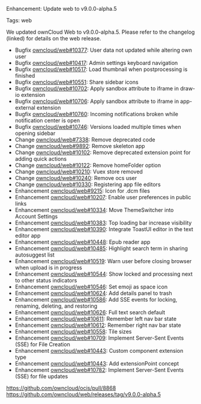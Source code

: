 Enhancement: Update web to v9.0.0-alpha.5

Tags: web

We updated ownCloud Web to v9.0.0-alpha.5. Please refer to the changelog (linked) for details on the web release.

* Bugfix [owncloud/web#10377](https://github.com/owncloud/web/pull/10377): User data not updated while altering own user
* Bugfix [owncloud/web#10417](https://github.com/owncloud/web/pull/10417): Admin settings keyboard navigation
* Bugfix [owncloud/web#10517](https://github.com/owncloud/web/pull/10517): Load thumbnail when postprocessing is finished
* Bugfix [owncloud/web#10551](https://github.com/owncloud/web/pull/10551): Share sidebar icons
* Bugfix [owncloud/web#10702](https://github.com/owncloud/web/pull/10702): Apply sandbox attribute to iframe in draw-io extension
* Bugfix [owncloud/web#10706](https://github.com/owncloud/web/pull/10706): Apply sandbox attribute to iframe in app-external extension
* Bugfix [owncloud/web#10760](https://github.com/owncloud/web/pull/10760): Incoming notifications broken while notification center is open
* Bugfix [owncloud/web#10746](https://github.com/owncloud/web/pull/10746): Versions loaded multiple times when opening sidebar
* Change [owncloud/web#7338](https://github.com/owncloud/web/issues/7338): Remove deprecated code
* Change [owncloud/web#9892](https://github.com/owncloud/web/issues/9892): Remove skeleton app
* Change [owncloud/web#10102](https://github.com/owncloud/web/pull/10102): Remove deprecated extension point for adding quick actions
* Change [owncloud/web#10122](https://github.com/owncloud/web/pull/10122): Remove homeFolder option
* Change [owncloud/web#10210](https://github.com/owncloud/web/issues/10210): Vuex store removed
* Change [owncloud/web#10240](https://github.com/owncloud/web/pull/10240): Remove ocs user
* Change [owncloud/web#10330](https://github.com/owncloud/web/pull/10330): Registering app file editors
* Enhancement [owncloud/web#9215](https://github.com/owncloud/web/issues/9215): Icon for .dcm files
* Enhancement [owncloud/web#10207](https://github.com/owncloud/web/pull/10207): Enable user preferences in public links
* Enhancement [owncloud/web#10334](https://github.com/owncloud/web/pull/10334): Move ThemeSwitcher into Account Settings
* Enhancement [owncloud/web#10383](https://github.com/owncloud/web/issues/10383): Top loading bar increase visibility
* Enhancement [owncloud/web#10390](https://github.com/owncloud/web/pull/10390): Integrate ToastUI editor in the text editor app
* Enhancement [owncloud/web#10448](https://github.com/owncloud/web/pull/10448): Epub reader app
* Enhancement [owncloud/web#10485](https://github.com/owncloud/web/pull/10485): Highlight search term in sharing autosuggest list
* Enhancement [owncloud/web#10519](https://github.com/owncloud/web/pull/10519): Warn user before closing browser when upload is in progress
* Enhancement [owncloud/web#10544](https://github.com/owncloud/web/pull/10544): Show locked and processing next to other status indicators
* Enhancement [owncloud/web#10546](https://github.com/owncloud/web/pull/10546): Set emoji as space icon
* Enhancement [owncloud/web#10624](https://github.com/owncloud/web/pull/10624): Add details panel to trash
* Enhancement [owncloud/web#10586](https://github.com/owncloud/web/pull/10586): Add SSE events for locking, renaming, deleting, and restoring
* Enhancement [owncloud/web#10626](https://github.com/owncloud/web/pull/10626): Full text search default
* Enhancement [owncloud/web#10611](https://github.com/owncloud/web/pull/10611): Remember left nav bar state
* Enhancement [owncloud/web#10612](https://github.com/owncloud/web/pull/10612): Remember right nav bar state
* Enhancement [owncloud/web#10558](https://github.com/owncloud/web/pull/10558): Tile sizes
* Enhancement [owncloud/web#10709](https://github.com/owncloud/web/pull/10709): Implement Server-Sent Events (SSE) for File Creation
* Enhancement [owncloud/web#10443](https://github.com/owncloud/web/pull/10443): Custom component extension type
* Enhancement [owncloud/web#10443](https://github.com/owncloud/web/pull/10443): Add extensionPoint concept
* Enhancement [owncloud/web#10782](https://github.com/owncloud/web/pull/10782): Implement Server-Sent Events (SSE) for file updates

https://github.com/owncloud/ocis/pull/8868
https://github.com/owncloud/web/releases/tag/v9.0.0-alpha.5
